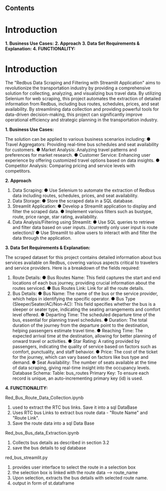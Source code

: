 ## Contents
# Introduction
**1. Business Use Cases:**
**2. Approach**
**3. Data Set Requirements & Explanation:**
**4. FUNCTIONALITY:**

# Introduction
The "Redbus Data Scraping and Filtering with Streamlit Application" aims to revolutionize the transportation industry by providing a comprehensive solution for collecting, analyzing, and visualizing bus travel data. By utilizing Selenium for web scraping, this project automates the extraction of detailed information from Redbus, including bus routes, schedules, prices, and seat availability. By streamlining data collection and providing powerful tools for data-driven decision-making, this project can significantly improve operational efficiency and strategic planning in the transportation industry.


**1. Business Use Cases:**

The solution can be applied to various business scenarios including:
●	Travel Aggregators: Providing real-time bus schedules and seat availability for customers.
●	Market Analysis: Analyzing travel patterns and preferences for market research.
●	Customer Service: Enhancing user experience by offering customized travel options based on data insights.
●	Competitor Analysis: Comparing pricing and service levels with competitors.

**2. Approach**

1.	Data Scraping:
●	Use Selenium to automate the extraction of Redbus data including routes, schedules, prices, and seat availability.
2.	Data Storage:
●	Store the scraped data in a SQL database.
3.	Streamlit Application:
●	Develop a Streamlit application to display and filter the scraped data.
●	Implement various filters such as bustype, route, price range, star rating, availability.
4.	Data Analysis/Filtering using Streamlit:
●	Use SQL queries to retrieve and filter data based on user inputs. //currently only user input is route selection//
●	Use Streamlit to allow users to interact with and filter the data through the application.

**3. Data Set Requirements & Explanation:**

The scraped dataset for this project contains detailed information about bus services available on Redbus, covering various aspects critical to travelers and service providers. Here is a breakdown of the fields required:
1. Route Details:
●	Bus Routes Name: This field captures the start and end locations of each bus journey, providing crucial information about the routes serviced.
●	Bus Routes Link: Link for all the route details.
2. Bus Details:
●	Bus Name: The name of the bus or the service provider, which helps in identifying the specific operator.
●	Bus Type (Sleeper/Seater/AC/Non-AC): This field specifies whether the bus is a sleeper or seater type, indicating the seating arrangements and comfort level offered.
●	Departing Time: The scheduled departure time of the bus, essential for planning travel schedules.
●	Duration: The total duration of the journey from the departure point to the destination, helping passengers estimate travel time.
●	Reaching Time: The expected arrival time at the destination, allowing for better planning of onward travel or activities.
●	Star Rating: A rating provided by passengers, indicating the quality of service based on factors such as comfort, punctuality, and staff behavior.
●	Price: The cost of the ticket for the journey, which can vary based on factors like bus type and demand.
●	Seat Availability: The number of seats available at the time of data scraping, giving real-time insight into the occupancy levels.
Database Schema:  Table: bus_routes
Primary Key: To ensure each record is unique, an auto-incrementing primary key (id) is used.

**4. FUNCTIONALITY:**

Red_Bus_Route_Data_Collection.ipynb
1. used to extract the RTC bus links. Save it into a sql DataBase
2. Uses RTC bus Links to extract bus route data - "Route Name" and "Route Link".
3. Save the route data into a sql Data Base

Red_bus_Bus_data_Extraction.ipynb
1. Collects bus details as described in section 3.2
2. save the bus details to sql database

red_bus_streamlit.py
1. provides user interface to select the route in a selection box
2. the selection box is linked with the route data --> route_name
3. Upon selection, extracts the bus details with selected route name.
4. output in form of st.dataframe

